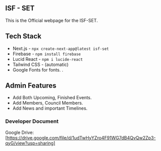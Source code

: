 

## ISF -  SET 

This is the Official webpage for the ISF-SET. 

## Tech Stack

- Next.js - ``` npx create-next-app@latest isf-set ```
-  Firebase -  ``` npm install firebase ```
- Lucid React - ``` npm i lucide-react ```
-  Tailwind CSS - (automatic)
-  Google Fonts for fonts. .



## Admin Features

 - Add Both Upcoming, Finished Events.
 - Add Members, Council Members.
 - Add News and important Timelines.
   
### Developer Document 

Google Drive: [https://drive.google.com/file/d/1udTwHyYZro4F91WG7dB4QvQw2Zp3-qyG/view?usp=sharing]
